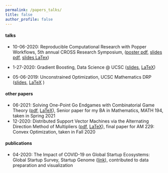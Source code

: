 ```yaml
---
permalink: /papers_talks/
title: false
author_profile: false
---
```


#### talks

- 10-06-2020: Reproducible Computational Research with Popper Workflows, 5th annual CROSS Research Symposium, ([poster pdf](https://github.com/Jswig/cross-2020-symposium/blob/main/poster.pdf), [slides pdf](https://github.com/Jswig/cross-2020-symposium/blob/main/slides.pdf), [slides LaTex](https://github.com/Jswig/cross-2020-symposium/blob/main/slides.tex))

- 1-27-2020: Gradient Boosting, Data Science @ UCSC ([slides](https://github.com/datascienceslugs/workshops/blob/master/w2020/boostedtrees/boosting.pdf),  [LaTeX](https://github.com/datascienceslugs/workshops/blob/master/w2020/boostedtrees/boosting.tex))

- 05-06-2019: Unconstrained Optimization, UCSC Mathematics DRP ([slides](https://github.com/Jswig/DRP/blob/master/presentation/spring_2019_optimization.pdf), [LaTeX](https://github.com/Jswig/DRP/blob/master/presentation/spring_2019_optimization.tex) )

#### other papers

- 06-2021: Solving One-Point Go Endgames with Combinatorial Game Theory ([pdf](https://github.com/Jswig/math194-final/blob/master/final_paper/math194_paper.pdf), [LaTeX](https://github.com/Jswig/math194-final/tree/master/final_paper)), Senior paper for my BA in Mathematics, MATH 194, taken in Spring 2021
- 12-2020: Distributed Support Vector Machines via the Alternating Direction Method of Multipliers ([pdf](https://github.com/Jswig/am229-final/blob/main/am229_final_paper.pdf), [LaTeX](https://github.com/Jswig/am229-final/blob/main/am229_final_paper.tex)), 
final paper for AM 229: Convex Optimization, taken in Fall 2020

#### publications

- 04-2020: The Impact of COVID-19 on Global Startup Ecosystems: Global Startup Survey, Startup Genome ([link](https://startupgenome.com/all-reports)),
contributed to data preparation and visualization

